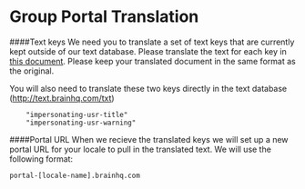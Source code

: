 Group Portal Translation
==================

####Text keys
We need you to translate a set of text keys that are currently kept outside of our text database. Please translate the text for each key in [this document](portal_txtkeys.json). Please keep your translated document in the same format as the original. 

You will also need to translate these two keys directly in the text database (http://text.brainhq.com/txt)
```
	"impersonating-usr-title" 
	"impersonating-usr-warning" 
```

####Portal URL
When we recieve the translated keys we will set up a new portal URL for your locale to pull in the translated text. We will use the following format:
```
portal-[locale-name].brainhq.com
```
